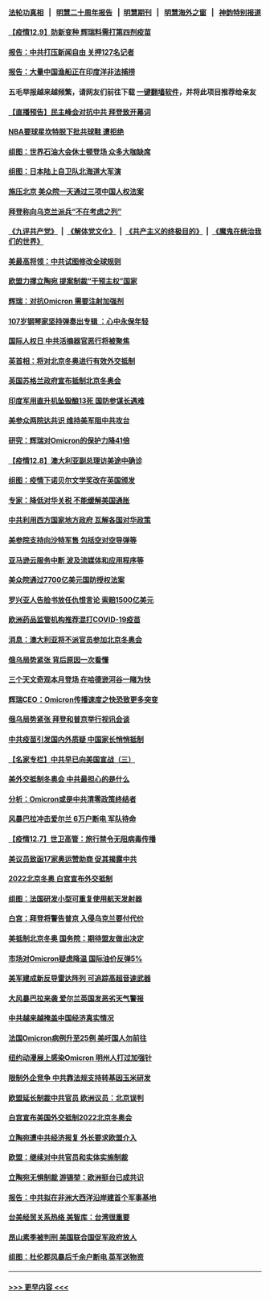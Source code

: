 #### [法轮功真相](https://github.com/gfw-breaker/truth/blob/master/README.md?t=0) &nbsp;&nbsp;|&nbsp;&nbsp; [明慧二十周年报告](https://github.com/gfw-breaker/mh-reports/blob/master/README.md?t=0) &nbsp;&nbsp;|&nbsp;&nbsp;[明慧期刊](https://github.com/gfw-breaker/mh-qikan) &nbsp;&nbsp;|&nbsp;&nbsp; [明慧海外之窗](https://github.com/gfw-breaker/mh-news/blob/master/README.md?t=0) &nbsp;&nbsp;|&nbsp;&nbsp; [神韵特别报道](https://github.com/gfw-breaker/mh-news/blob/master/shenyun.md?t=0)
#### [【疫情12.9】防新变种 辉瑞料需打第四剂疫苗](../pages/nsc418/n13426577.md?t=12092001) 
#### [报告：中共打压新闻自由 关押127名记者](../pages/nsc418/n13426290.md?t=12092001) 
#### [报告：大量中国渔船正在印度洋非法捕捞](../pages/nsc418/n13425903.md?t=12092001) 
#### 五毛举报越来越频繁，请网友们前往下载 [一键翻墙软件](https://github.com/gfw-breaker/ssr-accounts)，并将此项目推荐给亲友
#### [【直播预告】民主峰会对抗中共 拜登致开幕词](../pages/nsc418/n13425940.md?t=12092001) 
#### [NBA要球星坎特脱下批共球鞋 遭拒绝](../pages/nsc418/n13425545.md?t=12092001) 
#### [组图：世界石油大会休士顿登场 众多大咖缺席](../pages/nsc418/n13424379.md?t=12092001) 
#### [组图：日本陆上自卫队北海道大军演](../pages/nsc418/n13424007.md?t=12092001) 
#### [施压北京 美众院一天通过三项中国人权法案](../pages/nsc418/n13425410.md?t=12092001) 
#### [拜登称向乌克兰派兵“不在考虑之列”](../pages/nsc418/n13425319.md?t=12092001) 
#### [《九评共产党》](https://github.com/begood0513/9ping.md/blob/master/README.md) &nbsp;|&nbsp; [《解体党文化》](../../../../jtdwh.md/blob/master/README.md)  &nbsp;|&nbsp; [《共产主义的终极目的》](../../../../gczydzjmd.md/blob/master/README.md) &nbsp;|&nbsp; [《魔鬼在统治我们的世界》](../../../../mgztzwmdsj.md/blob/master/README.md) 
#### [美最高将领：中共试图修改全球规则](../pages/nsc418/n13425027.md?t=12092001) 
#### [欧盟力撑立陶宛 提案制裁“干预主权”国家](../pages/nsc418/n13424824.md?t=12092001) 
#### [辉瑞：对抗Omicron 需要注射加强剂](../pages/nsc418/n13424656.md?t=12092001) 
#### [107岁钢琴家坚持弹奏出专辑 ：心中永保年轻](../pages/nsc418/n13423941.md?t=12092001) 
#### [国际人权日 中共活摘器官恶行将被聚焦](../pages/nsc418/n13424502.md?t=12092001) 
#### [英首相：将对北京冬奥进行有效外交抵制](../pages/nsc418/n13424568.md?t=12092001) 
#### [英国苏格兰政府宣布抵制北京冬奥会](../pages/nsc418/n13424277.md?t=12092001) 
#### [印度军用直升机坠毁酿13死 国防参谋长遇难](../pages/nsc418/n13424258.md?t=12092001) 
#### [美参众两院达共识 维持美军阻中共攻台](../pages/nsc418/n13424450.md?t=12092001) 
#### [研究：辉瑞对Omicron的保护力降41倍](../pages/nsc418/n13424111.md?t=12092001) 
#### [【疫情12.8】澳大利亚副总理访美途中确诊](../pages/nsc418/n13424001.md?t=12092001) 
#### [组图：疫情下诺贝尔文学奖改在英国颁发](../pages/nsc418/n13421894.md?t=12092001) 
#### [专家：降低对华关税 不能缓解美国通胀](../pages/nsc418/n13423685.md?t=12092001) 
#### [中共利用西方国家地方政府 瓦解各国对华政策](../pages/nsc418/n13423200.md?t=12092001) 
#### [美参院支持向沙特军售 包括空对空导弹等](../pages/nsc418/n13423292.md?t=12092001) 
#### [亚马逊云服务中断 波及流媒体和应用程序等](../pages/nsc418/n13423186.md?t=12092001) 
#### [美众院通过7700亿美元国防授权法案](../pages/nsc418/n13423184.md?t=12092001) 
#### [罗兴亚人告脸书放任仇恨言论 索赔1500亿美元](../pages/nsc418/n13422903.md?t=12092001) 
#### [欧洲药品监管机构推荐混打COVID-19疫苗](../pages/nsc418/n13422647.md?t=12092001) 
#### [消息：澳大利亚将不派官员参加北京冬奥会](../pages/nsc418/n13422753.md?t=12092001) 
#### [俄乌局势紧张 背后原因一次看懂](../pages/nsc418/n13422347.md?t=12092001) 
#### [三个天文奇观本月登场 在哈德逊河谷一睹为快](../pages/nsc418/n13422543.md?t=12092001) 
#### [辉瑞CEO：Omicron传播速度之快恐致更多突变](../pages/nsc418/n13422517.md?t=12092001) 
#### [俄乌局势紧张 拜登和普京举行视讯会谈](../pages/nsc418/n13422512.md?t=12092001) 
#### [中共疫苗引发国内外质疑 中国家长悄悄抵制](../pages/nsc418/n13422482.md?t=12092001) 
#### [【名家专栏】中共早已向美国宣战（三）](../pages/nsc418/n13422075.md?t=12092001) 
#### [美外交抵制冬奥会 中共最担心的是什么](../pages/nsc418/n13422442.md?t=12092001) 
#### [分析：Omicron或是中共清零政策终结者](../pages/nsc418/n13422376.md?t=12092001) 
#### [风暴巴拉冲击爱尔兰 6万户断电 军队待命](../pages/nsc418/n13422026.md?t=12092001) 
#### [【疫情12.7】世卫高管：旅行禁令无阻病毒传播](../pages/nsc418/n13421760.md?t=12092001) 
#### [美议员致函17家奥运赞助商 促其揭露中共](../pages/nsc418/n13422138.md?t=12092001) 
#### [2022北京冬奥 白宫宣布外交抵制](../pages/nsc418/n13421980.md?t=12092001) 
#### [组图：法国研发小型可重复使用航天发射器](../pages/nsc418/n13421713.md?t=12092001) 
#### [白宫：拜登将警告普京 入侵乌克兰要付代价](../pages/nsc418/n13421646.md?t=12092001) 
#### [美抵制北京冬奥 国务院：期待盟友做出决定](../pages/nsc418/n13421518.md?t=12092001) 
#### [市场对Omicron疑虑降温 国际油价反弹5%](../pages/nsc418/n13420944.md?t=12092001) 
#### [美军建成新反导雷达阵列 可追踪高超音速武器](../pages/nsc418/n13421171.md?t=12092001) 
#### [大风暴巴拉来袭 爱尔兰英国发恶劣天气警报](../pages/nsc418/n13420501.md?t=12092001) 
#### [中共越来越掩盖中国经济真实情况](../pages/nsc418/n13420493.md?t=12092001) 
#### [法国Omicron病例升至25例 美吁国人勿前往](../pages/nsc418/n13420559.md?t=12092001) 
#### [纽约动漫展上感染Omicron 明州人打过加强针](../pages/nsc418/n13420529.md?t=12092001) 
#### [限制外企竞争 中共靠法规支持转基因玉米研发](../pages/nsc418/n13420178.md?t=12092001) 
#### [欧盟延长制裁中共官员 欧洲议员：北京误判](../pages/nsc418/n13420409.md?t=12092001) 
#### [白宫宣布美国外交抵制2022北京冬奥会](../pages/nsc418/n13420408.md?t=12092001) 
#### [立陶宛遭中共经济报复 外长要求欧盟介入](../pages/nsc418/n13420414.md?t=12092001) 
#### [欧盟：继续对中共官员和实体实施制裁](../pages/nsc418/n13420338.md?t=12092001) 
#### [立陶宛无惧制裁 游锡堃：欧洲挺台已成共识](../pages/nsc418/n13419821.md?t=12092001) 
#### [报告：中共拟在非洲大西洋沿岸建首个军事基地](../pages/nsc418/n13420012.md?t=12092001) 
#### [台美经贸关系热络 美智库：台湾很重要](../pages/nsc418/n13419968.md?t=12092001) 
#### [昂山素季被判刑 美国联合国促军政府放人](../pages/nsc418/n13420176.md?t=12092001) 
#### [组图：杜伦郡风暴后千余户断电 英军送物资](../pages/nsc418/n13420083.md?t=12092001) 

----
#### [ >>> 更早内容 <<< ](../indexes/nsc418-earlier.md)
